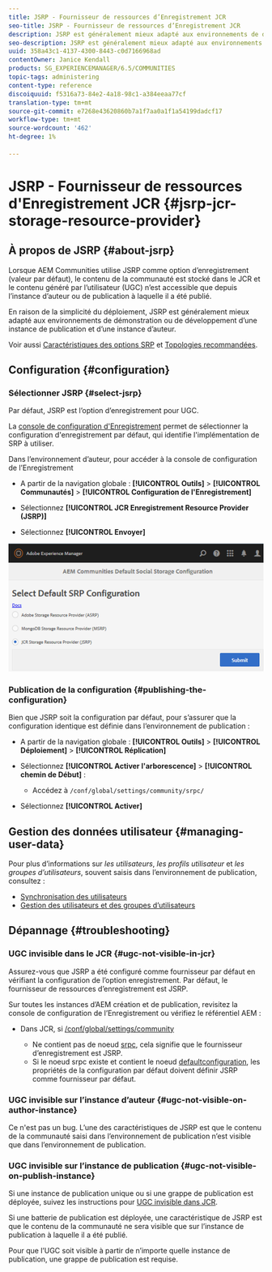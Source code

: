 ```yaml
---
title: JSRP - Fournisseur de ressources d’Enregistrement JCR
seo-title: JSRP - Fournisseur de ressources d’Enregistrement JCR
description: JSRP est généralement mieux adapté aux environnements de démonstration ou de développement d’une instance de publication et d’une instance d’auteur.
seo-description: JSRP est généralement mieux adapté aux environnements de démonstration ou de développement d’une instance de publication et d’une instance d’auteur.
uuid: 358a43c1-4137-4300-8443-c0d7166968ad
contentOwner: Janice Kendall
products: SG_EXPERIENCEMANAGER/6.5/COMMUNITIES
topic-tags: administering
content-type: reference
discoiquuid: f5316a73-84e2-4a18-98c1-a384eeaa77cf
translation-type: tm+mt
source-git-commit: e7268e43620860b7a1f7aa0a1f1a54199dadcf17
workflow-type: tm+mt
source-wordcount: '462'
ht-degree: 1%

---
```



# JSRP - Fournisseur de ressources d&#39;Enregistrement JCR {#jsrp-jcr-storage-resource-provider}

## À propos de JSRP {#about-jsrp}

Lorsque AEM Communities utilise JSRP comme option d’enregistrement (valeur par défaut), le contenu de la communauté est stocké dans le JCR et le contenu généré par l’utilisateur (UGC) n’est accessible que depuis l’instance d’auteur ou de publication à laquelle il a été publié.

En raison de la simplicité du déploiement, JSRP est généralement mieux adapté aux environnements de démonstration ou de développement d’une instance de publication et d’une instance d’auteur.

Voir aussi [Caractéristiques des options SRP](working-with-srp.md#characteristics-of-srp-options) et [Topologies recommandées](topologies.md).

## Configuration {#configuration}

### Sélectionner JSRP {#select-jsrp}

Par défaut, JSRP est l’option d’enregistrement pour UGC.

La [console de configuration d&#39;Enregistrement](srp-config.md) permet de sélectionner la configuration d&#39;enregistrement par défaut, qui identifie l&#39;implémentation de SRP à utiliser.

Dans l’environnement d’auteur, pour accéder à la console de configuration de l’Enregistrement

* A partir de la navigation globale : **[!UICONTROL Outils]** > **[!UICONTROL Communautés]** > **[!UICONTROL Configuration de l&#39;Enregistrement]**

* Sélectionnez **[!UICONTROL JCR Enregistrement Resource Provider (JSRP)]**

* Sélectionnez **[!UICONTROL Envoyer]**

![jsrp-configuration](assets/jsrp-configuration.png)

### Publication de la configuration {#publishing-the-configuration}

Bien que JSRP soit la configuration par défaut, pour s’assurer que la configuration identique est définie dans l’environnement de publication :

* A partir de la navigation globale : **[!UICONTROL Outils]** > **[!UICONTROL Déploiement]** > **[!UICONTROL Réplication]**
* Sélectionnez **[!UICONTROL Activer l&#39;arborescence]** > **[!UICONTROL chemin de Début]** :

   * Accédez à `/conf/global/settings/community/srpc/`

* Sélectionnez **[!UICONTROL Activer]**

## Gestion des données utilisateur {#managing-user-data}

Pour plus d’informations sur *les utilisateurs*, *les profils utilisateur* et *les groupes d’utilisateurs*, souvent saisis dans l’environnement de publication, consultez :

* [Synchronisation des utilisateurs](sync.md)
* [Gestion des utilisateurs et des groupes d’utilisateurs](users.md)

## Dépannage {#troubleshooting}

### UGC invisible dans le JCR {#ugc-not-visible-in-jcr}

Assurez-vous que JSRP a été configuré comme fournisseur par défaut en vérifiant la configuration de l’option enregistrement. Par défaut, le fournisseur de ressources d’enregistrement est JSRP.

Sur toutes les instances d’AEM création et de publication, revisitez la console de configuration de l’Enregistrement ou vérifiez le référentiel AEM :

* Dans JCR, si [/conf/global/settings/community](http://localhost:4502/crx/de/index.jsp#/conf/global/settings/community)

   * Ne contient pas de noeud [srpc](http://localhost:4502/crx/de/index.jsp#/conf/global/settings/community/srpc), cela signifie que le fournisseur d’enregistrement est JSRP.
   * Si le noeud srpc existe et contient le noeud [defaultconfiguration](http://localhost:4502/crx/de/index.jsp#/conf/global/settings/community/srpc/defaultconfiguration), les propriétés de la configuration par défaut doivent définir JSRP comme fournisseur par défaut.

### UGC invisible sur l’instance d’auteur {#ugc-not-visible-on-author-instance}

Ce n&#39;est pas un bug. L’une des caractéristiques de JSRP est que le contenu de la communauté saisi dans l’environnement de publication n’est visible que dans l’environnement de publication.

### UGC invisible sur l’instance de publication {#ugc-not-visible-on-publish-instance}

Si une instance de publication unique ou si une grappe de publication est déployée, suivez les instructions pour [UGC invisible dans JCR](#ugc-not-visible-in-jcr).

Si une batterie de publication est déployée, une caractéristique de JSRP est que le contenu de la communauté ne sera visible que sur l’instance de publication à laquelle il a été publié.

Pour que l’UGC soit visible à partir de n’importe quelle instance de publication, une grappe de publication est requise.
